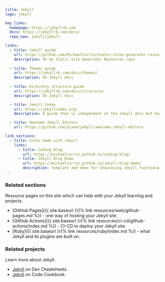 ```yaml
---
title: Jekyll
logo: jekyll

key_links:
  homepage: https://jekyllrb.com
  docs: https://jekyllrb.com/docs/
  repo_nwo: jekyll/jekyll

links:
  - title: Jekyll guide
    url: https://github.com/MichaelCurrin/static-sites-generator-resources/blob/master/Jekyll/
    description: On my Static Site Generator Resources repo
 
  - title: Themes guide 
    url: https://jekyllrb.com/docs/themes/
    description: On Jekyll docs
    
  - title: Directory structure guide
    url: https://jekyllrb.com/docs/structure/
    description: On Jekyll docs

  - title: Jekyll Codex
    url: https://jekyllcodex.org/
    description: A guide that is independent of the Jekyll docs but has some great info. In particular, it demonstrates how to handle some common scenarios like an image gallery or SEO setup, using native Jekyll functionality. i.e. **Without** needing a plugin.

  - title: Awesome Jekyll Editors
    url: https://github.com/planetjekyll/awesome-jekyll-editors

link_sections:
  - title: Sites made with Jekyll
    links:
      - title: Coding Blog
        url: https://michaelcurrin.github.io/coding-blog/
      - title: Jekyll Blog Demo
        url: https://michaelcurrin.github.io/jekyll-blog-demo/
        description: Template and demo for showcasing Jekyll functionality with a theme
---
```


### Related sections

Resource pages on this site which can help with your Jekyll learning and projects.

- [GitHub Pages]({{ site.baseurl }}{% link resources/web/github-pages.md %}) - one way of hosting your Jekyll site.
- [GitHub Actions]({{ site.baseurl }}{% link resources/ci-cd/github-actions/index.md %}) - CI-CD to deploy your Jekyll site.
- [Ruby]({{ site.baseurl }}{% link resources/ruby/index.md %}) - what Jekyll and its plugins are built on.


### Related projects

Learn more about Jekyll.

- [Jekyll](https://michaelcurrin.github.io/dev-cheatsheets/cheatsheets/jekyll/) on Dev Cheatsheets.
- [Jekyll](https://michaelcurrin.github.io/code-cookbook/recipes/jekyll/) on Code Cookbook.
